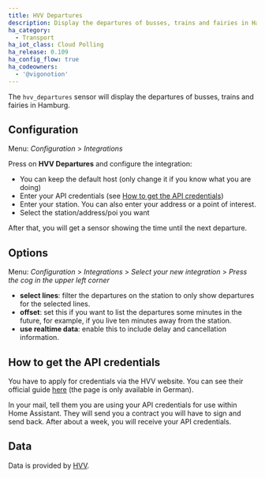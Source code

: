 ```yaml
---
title: HVV Departures
description: Display the departures of busses, trains and fairies in Hamburg within Home Assistant.
ha_category:
  - Transport
ha_iot_class: Cloud Polling
ha_release: 0.109
ha_config_flow: true
ha_codeowners:
  - '@vigonotion'
---
```


The `hvv_departures` sensor will display the departures of busses, trains and fairies in Hamburg.

## Configuration

Menu: *Configuration* > *Integrations*

Press on **HVV Departures** and configure the integration:

- You can keep the default host (only change it if you know what you are doing)
- Enter your API credentials (see [How to get the API credentials](#how-to-get-the-api-credentials))
- Enter your station. You can also enter your address or a point of interest.
- Select the station/address/poi you want

After that, you will get a sensor showing the time until the next departure.

## Options

Menu: *Configuration* > *Integrations* > *Select your new integration* > *Press the cog in the upper left corner*

- **select lines**: filter the departures on the station to only show departures for the selected lines.
- **offset**: set this if you want to list the departures some minutes in the future, for example, if you live ten minutes away from the station.
- **use realtime data**: enable this to include delay and cancellation information.


## How to get the API credentials

You have to apply for credentials via the HVV website. You can see their official guide [here](https://www.hvv.de/de/fahrplaene/abruf-fahrplaninfos/datenabruf) (the page is only available in German).

In your mail, tell them you are using your API credentials for use within Home Assistant. They will send you a contract you will have to sign and send back. After about a week, you will receive your API credentials.

## Data

Data is provided by [HVV](https://www.hvv.de/).
